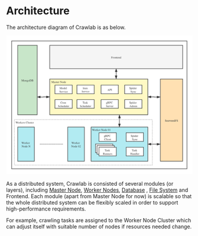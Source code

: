 # Architecture

The architecture diagram of Crawlab is as below.

![Architecture](./img/crawlab-architecture.png)

As a distributed system, Crawlab is consisted of several modules (or layers), including
[Master Node](../node/master-node), [Worker Nodes](../node/worker-node), [Database](../database)
, [File System](../filesystem) and Frontend. Each module (apart from Master Node for now) is scalable so
that the whole distributed system can be flexibly scaled in order to support high-performance requirements.

For example, crawling tasks are assigned to the Worker Node Cluster which can adjust itself with suitable number of
nodes if resources needed change.

